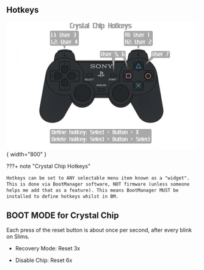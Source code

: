 

## Hotkeys

![CC_Hotkeys](assets/CC_Hotkey.png){ width="800" }

???+ note "Crystal Chip Hotkeys"

    Hotkeys can be set to ANY selectable menu item known as a "widget". This is done via BootManager software, NOT firmware (unless someone helps me add that as a feature). This means BootManager MUST be installed to define hotkeys whilst in BM.


## BOOT MODE for Crystal Chip
Each press of the reset button is about once per second, after every blink on Slims.

 - Recovery Mode: Reset 3x

 - Disable Chip: Reset 6x
